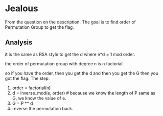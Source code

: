 # Jealous

From the question on the description. The goal is to find order of Permutation Group to get the flag.

## Analysis


it is the same as RSA style to get the d where e*d = 1 mod order.

the order of permutation group with degree n is n factorial.

so if you have the order, then you get the d and then you get the G then you got the flag.
The step.

1. order = factorial(n)
2. d = inverse_mod(e, order) # because we know the length of P same as G, we know the value of e.
3. G = P ** d
4. reverse the permutation back.

